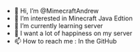 - 👋 Hi, I’m @MimecraftAndrew
- 👀 I’m interested in Minecraft Java Edtion
- 🌱 I’m currently learning server
- 💞️ I want a lot of happiness on my server
- 📫 How to reach me : In the GitHub

<!---
MimecraftAndrew/MimecraftAndrew is a ✨ special ✨ repository because its `README.md` (this file) appears on your GitHub profile.
You can click the Preview link to take a look at your changes.
--->
